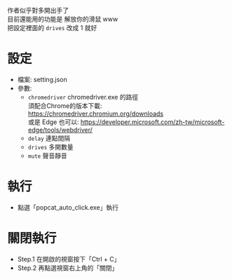 作者似乎對多開出手了  
目前還能用的功能是 解放你的滑鼠 www  
把設定裡面的 `drives` 改成 1 就好

# 設定
- 檔案: setting.json
- 參數: 
  - `chromedriver` chromedriver.exe 的路徑  
    須配合Chrome的版本下載: <https://chromedriver.chromium.org/downloads>  
    或是 Edge 也可以: <https://developer.microsoft.com/zh-tw/microsoft-edge/tools/webdriver/>
  - `delay` 連點間隔
  - `drives` 多開數量
  - `mute` 聲音靜音
	  
# 執行
- 點選「popcat_auto_click.exe」執行

# 關閉執行
- Step.1 在開啟的視窗按下「Ctrl + C」
- Step.2 再點選視窗右上角的「關閉」
